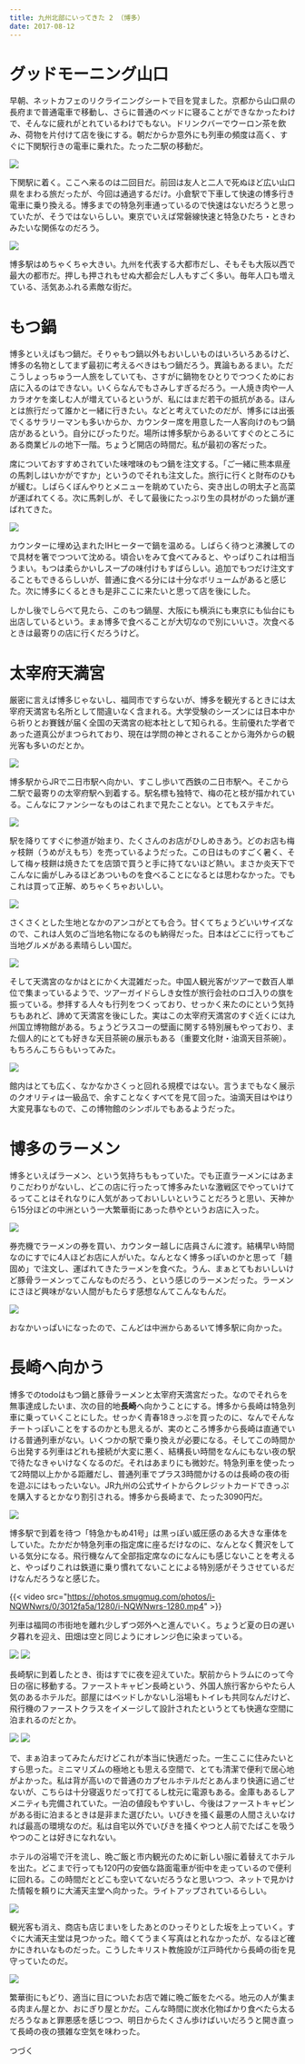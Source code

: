 ```yaml
---
title: 九州北部にいってきた 2 （博多）
date: 2017-08-12
---
```


# グッドモーニング山口
早朝、ネットカフェのリクライニングシートで目を覚ました。京都から山口県の長府まで普通電車で移動し、さらに普通のベッドに寝ることができなかったわけで、そんなに疲れがとれているわけでもない。ドリンクバーでウーロン茶を飲み、荷物を片付けて店を後にする。朝だからか意外にも列車の頻度は高く、すぐに下関駅行きの電車に乗れた。たった二駅の移動だ。

![](https://photos.xar.sh/36566039605_b8f1309045_h.jpg)

下関駅に着く。ここへ来るのは二回目だ。前回は友人と二人で死ぬほど広い山口県をまわる旅だったが、今回は通過するだけ。小倉駅で下車して快速の博多行き電車に乗り換える。博多までの特急列車通っているので快速はないだろうと思っていたが、そうではないらしい。東京でいえば常磐線快速と特急ひたち・ときわみたいな関係なのだろう。

![](https://photos.xar.sh/36169326310_47c839257b_h.jpg)

博多駅はめちゃくちゃ大きい。九州を代表する大都市だし、そもそも大阪以西で最大の都市だ。押しも押されもせぬ大都会だし人もすごく多い。毎年人口も増えている、活気あふれる素敵な街だ。

# もつ鍋
博多といえばもつ鍋だ。そりゃもつ鍋以外もおいしいものはいろいろあるけど、博多の名物としてまず最初に考えるべきはもつ鍋だろう。異論もあるまい。ただこうしょっちゅう一人旅をしていても、さすがに鍋物をひとりでつつくためにお店に入るのはできない。いくらなんでもさみしすぎるだろう。一人焼き肉や一人カラオケを楽しむ人が増えているというが、私にはまだ若干の抵抗がある。ほんとは旅行だって誰かと一緒に行きたい。などと考えていたのだが、博多には出張でくるサラリーマンも多いからか、カウンター席を用意した一人客向けのもつ鍋店があるという。自分にぴったりだ。場所は博多駅からあるいてすぐのところにある商業ビルの地下一階。ちょうど開店の時間だ。私が最初の客だった。

席についておすすめされていた味噌味のもつ鍋を注文する。「ご一緒に熊本県産の馬刺しはいかがですか」というのでそれも注文した。旅行に行くと財布のひもが緩む。しばらくぼんやりとメニューを眺めていたら、突き出しの明太子と高菜が運ばれてくる。次に馬刺しが、そして最後にたっぷり生の具材がのった鍋が運ばれてきた。

![](https://photos.xar.sh/36169327170_b30d5fa3c6_h.jpg)

カウンターに埋め込まれたIHヒーターで鍋を温める。しばらく待つと沸騰してので具材を箸でつついて沈める。頃合いをみて食べてみると、やっぱりこれは相当うまい。もつは柔らかいしスープの味付けもすばらしい。追加でもつだけ注文することもできるらしいが、普通に食べる分には十分なボリュームがあると感じた。次に博多にくるときも是非ここに来たいと思って店を後にした。

しかし後でしらべて見たら、このもつ鍋屋、大阪にも横浜にも東京にも仙台にも出店しているという。まぁ博多で食べることが大切なので別にいいさ。次食べるときは最寄りの店に行くだろうけど。

# 太宰府天満宮

厳密に言えば博多じゃないし、福岡市ですらないが、博多を観光するときには太宰府天満宮も名所として間違いなく含まれる。大学受験のシーズンには日本中から祈りとお賽銭が届く全国の天満宮の総本社として知られる。生前優れた学者であった道真公がまつられており、現在は学問の神とされることから海外からの観光客も多いのだとか。

![](https://photos.xar.sh/36566048385_1871bc586c_h.jpg)

博多駅からJRで二日市駅へ向かい、すこし歩いて西鉄の二日市駅へ。そこから二駅で最寄りの太宰府駅へ到着する。駅名標も独特で、梅の花と枝が描かれている。こんなにファンシーなものはこれまで見たことない。とてもステキだ。

![](https://photos.xar.sh/36169333180_783f5ac4a2_h.jpg)

駅を降りてすぐに参道が始まり、たくさんのお店がひしめきあう。どのお店も梅ヶ枝餅（うめがえもち）を売っているようだった。この日はものすごく暑く、そして梅ヶ枝餅は焼きたてを店頭で買うと手に持てないほど熱い。まさか炎天下でこんなに歯がしみるほどあついものを食べることになるとは思わなかった。でもこれは買って正解、めちゃくちゃおいしい。

![](https://photos.xar.sh/35731105444_119ecf50f8_h.jpg)

さくさくとした生地となかのアンコがとても合う。甘くてちょうどいいサイズなので、これは人気のご当地名物になるのも納得だった。日本はどこに行ってもご当地グルメがある素晴らしい国だ。

![](https://photos.xar.sh/36169339610_e1044e48a1_h.jpg)

そして天満宮のなかはとにかく大混雑だった。中国人観光客がツアーで数百人単位で集まっているようで、ツアーガイドらしき女性が旅行会社のロゴ入りの旗を振っている。参拝する人々も行列をつくっており、せっかく来たのにという気持ちもあれど、諦めて天満宮を後にした。実はこの太宰府天満宮のすぐ近くには九州国立博物館がある。ちょうどラスコーの壁画に関する特別展もやっており、また個人的にとても好きな天目茶碗の展示もある（重要文化財・油滴天目茶碗）。もちろんこちらもいってみた。

![](https://photos.xar.sh/35731102594_20f08f016f_h.jpg)

館内はとても広く、なかなかさくっと回れる規模ではない。言うまでもなく展示のクオリティは一級品で、余すことなくすべてを見て回った。油滴天目はやはり大変見事なもので、この博物館のシンボルでもあるようだった。

# 博多のラーメン

博多といえばラーメン、という気持ちももっていた。でも正直ラーメンにはあまりこだわりがないし、どこの店に行ったって博多みたいな激戦区でやっていけてるってことはそれなりに人気があっておいしいということだろうと思い、天神から15分ほどの中洲という一大繁華街にあった恭やというお店に入った。

![](https://photos.xar.sh/36566075955_36989e8c46_h.jpg)

券売機でラーメンの券を買い、カウンター越しに店員さんに渡す。結構早い時間なのにすでに4人ほどお店に人がいた。なんとなく博多っぽいのかと思って「麺固め」で注文し、運ばれてきたラーメンを食べた。うん、まぁとてもおいしいけど豚骨ラーメンってこんなものだろう、という感じのラーメンだった。ラーメンにさほど興味がない人間がもたらす感想なんてこんなもんだ。

![](https://photos.xar.sh/36566075495_388ccda497_h.jpg)

おなかいっぱいになったので、こんどは中洲からあるいて博多駅に向かった。

# 長崎へ向かう

博多でのtodoはもつ鍋と豚骨ラーメンと太宰府天満宮だった。なのでそれらを無事達成したいま、次の目的地**長崎**へ向かうことにする。博多から長崎は特急列車に乗っていくことにした。せっかく青春18きっぷを買ったのに、なんでそんなチートっぽいことをするのかとも思えるが、実のところ博多から長崎は直通でいける普通列車がない。いくつかの駅で乗り換えが必要になる。そしてこの時間から出発する列車はどれも接続が大変に悪く、結構長い時間をなんにもない夜の駅で待たなきゃいけなくなるのだ。それはあまりにも微妙だ。特急列車を使ったって2時間以上かかる距離だし、普通列車でプラス3時間かけるのは長崎の夜の街を遊ぶにはもったいない。JR九州の公式サイトからクレジットカードできっぷを購入するとかなり割引される。博多から長崎まで、たった3090円だ。

![](https://photos.xar.sh/36169365240_336217db95_h.jpg)

博多駅で到着を待つ「特急かもめ41号」は黒っぽい威圧感のある大きな車体をしていた。たかだか特急列車の指定席に座るだけなのに、なんとなく贅沢をしている気分になる。飛行機なんて全部指定席なのになんにも感じないことを考えると、やっぱりこれは鉄道に乗り慣れてないことによる特別感がそうさせているだけなんだろうなと感じた。

{{< video src="https://photos.smugmug.com/photos/i-NQWNwrs/0/3012fa5a/1280/i-NQWNwrs-1280.mp4" >}}

列車は福岡の市街地を離れ少しずつ郊外へと進んでいく。ちょうど夏の日の遅い夕暮れを迎え、田畑は空と同じようにオレンジ色に染まっている。

![](https://photos.xar.sh/36427869341_1924693c6f_h.jpg)
![](https://photos.xar.sh/36427870111_540c10047e_h.jpg)

長崎駅に到着したとき、街はすでに夜を迎えていた。駅前からトラムにのって今日の宿に移動する。ファーストキャビン長崎という、外国人旅行客からやたら人気のあるホテルだ。部屋にはベッドしかないし浴場もトイレも共同なんだけど、飛行機のファーストクラスをイメージして設計されたというとても快適な空間に泊まれるのだとか。

![](https://photos.xar.sh/36427871851_e4473b2135_b.jpg)
![](https://photos.xar.sh/36427872511_5c5f526b4d_b.jpg)

で、まぁ泊まってみたんだけどこれが本当に快適だった。一生ここに住みたいとすら思った。ミニマリズムの極地とも思える空間で、とても清潔で便利で居心地がよかった。私は背が高いので普通のカプセルホテルだとあんまり快適に過ごせないが、こちらは十分寝返りだって打てるし枕元に電源もある。金庫もあるしアメニティも完備されていた。一泊の値段もやすいし、今後はファーストキャビンがある街に泊まるときは是非また選びたい。いびきを掻く最悪の人間さえいなければ最高の環境なのだ。私は自宅以外でいびきを掻くやつと人前でたばこを吸うやつのことは好きになれない。

ホテルの浴場で汗を流し、晩ご飯と市内観光のために新しい服に着替えてホテルを出た。どこまで行っても120円の安価な路面電車が街中を走っているので便利に回れる。この時間だとどこも空いてないだろうなと思いつつ、ネットで見かけた情報を頼りに大浦天主堂へ向かった。ライトアップされているらしい。

![](https://photos.xar.sh/36427870531_da58dbbec6_h.jpg)

観光客も消え、商店も店じまいをしたあとのひっそりとした坂を上っていく。すぐに大浦天主堂は見つかった。暗くてうまく写真はとれなかったが、なるほど確かにきれいなものだった。こうしたキリスト教施設が江戸時代から長崎の街を見守っていたのだ。

![](https://photos.xar.sh/36519669926_9129a72117_h.jpg)

繁華街にもどり、適当に目についたお店で雑に晩ご飯をたべる。地元の人が集まる肉まん屋とか、おにぎり屋とかだ。こんな時間に炭水化物ばかり食べたら太るだろうなぁと罪悪感を感じつつ、明日からたくさん歩けばいいだろうと開き直って長崎の夜の猥雑な空気を味わった。

つづく

